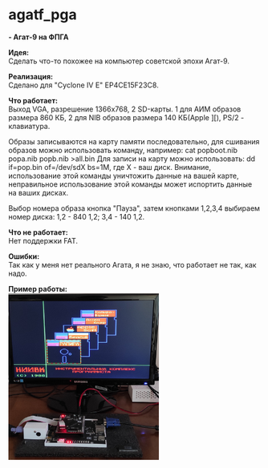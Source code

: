# agatf_pga
<B>- Агат-9 на ФПГА</B></Br>

<B>Идея:</B></Br>
Сделать что-то похожее на компьютер советской эпохи Агат-9.

<B>Реализация:</B></Br>
Сделано для "Cyclone IV E" EP4CE15F23C8.

<B>Что работает:</B></Br>
Выход VGA, разрешение 1366х768, 2 SD-карты.
1 для АИМ образов размера 860 КБ, 
2 для NIB образов размера 140 КБ(Apple ][),
PS/2 - клавиатура.

Образы записываются на карту памяти последовательно, для сшивания образов можно использовать команду, например: cat popboot.nib popa.nib popb.nib >all.bin
Для записи на карту можно использовать: dd if=pop.bin of=/dev/sdХ bs=1M, где Х - ваш диск. Внимание, использование этой команды уничтожить данные на вашей карте, неправильное использование этой команды может испортить данные на ваших дисках.

Выбор номера образа кнопка "Пауза", затем кнопками 1,2,3,4 выбираем номер диска: 1,2 - 840 1,2; 3,4 - 140 1,2.


<B>Что не работает:</B></Br>
Нет поддержки FAT.</Br>


<B>Ошибки:</B></Br>
Так как у меня нет реального Агата, я не знаю, что работает не так, как надо. 


<B>Пример работы:</B></Br>
<img src="pic/1.jpg" alt="agat_fpga" width="300"/>

